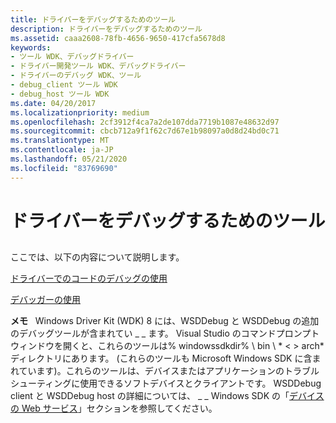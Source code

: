 ```yaml
---
title: ドライバーをデバッグするためのツール
description: ドライバーをデバッグするためのツール
ms.assetid: caaa2608-78fb-4656-9650-417cfa5678d8
keywords:
- ツール WDK、デバッグドライバー
- ドライバー開発ツール WDK、デバッグドライバー
- ドライバーのデバッグ WDK、ツール
- debug_client ツール WDK
- debug_host ツール WDK
ms.date: 04/20/2017
ms.localizationpriority: medium
ms.openlocfilehash: 2cf3912f4ca7a2de107dda7719b1087e48632d97
ms.sourcegitcommit: cbcb712a9f1f62c7d67e1b98097a0d8d24bd0c71
ms.translationtype: MT
ms.contentlocale: ja-JP
ms.lasthandoff: 05/21/2020
ms.locfileid: "83769690"
---
```

# <a name="tools-for-debugging-drivers"></a>ドライバーをデバッグするためのツール


## <span id="ddk_tools_for_debugging_drivers_tools"></span><span id="DDK_TOOLS_FOR_DEBUGGING_DRIVERS_TOOLS"></span>


ここでは、以下の内容について説明します。

[ドライバーでのコードのデバッグの使用](using-debugging-code-in-a-driver.md)

[デバッガーの使用](using-a-debugger.md)

**メモ**   Windows Driver Kit (WDK) 8 には、WSDDebug と WSDDebug の追加のデバッグツールが含まれてい \_ \_ ます。 Visual Studio のコマンドプロンプトウィンドウを開くと、これらのツールは% windowssdkdir% \\ bin \\ * &lt; &gt; arch*ディレクトリにあります。 (これらのツールも Microsoft Windows SDK に含まれています)。これらのツールは、デバイスまたはアプリケーションのトラブルシューティングに使用できるソフトデバイスとクライアントです。 WSDDebug client と WSDDebug host の詳細については、 \_ \_ Windows SDK の「[デバイスの Web サービス](https://docs.microsoft.com/windows/win32/wsdapi/wsd-portal)」セクションを参照してください。

 

 

 





